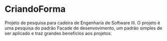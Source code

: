 # CriandoForma
Projeto de pesquisa para cadeira de Engenharia de Software III. O projeto é uma pesquisa do padrão Facade de desenvovimento, um padrão simples de ser aplicado e traz grandes benefícios aos projetos.
